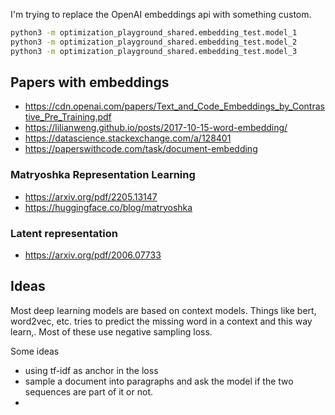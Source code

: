 I'm trying to replace the OpenAI embeddings api with something custom.

```bash
python3 -m optimization_playground_shared.embedding_test.model_1
python3 -m optimization_playground_shared.embedding_test.model_2
python3 -m optimization_playground_shared.embedding_test.model_3
```

## Papers with embeddings
- https://cdn.openai.com/papers/Text_and_Code_Embeddings_by_Contrastive_Pre_Training.pdf
- https://lilianweng.github.io/posts/2017-10-15-word-embedding/
- https://datascience.stackexchange.com/a/128401
- https://paperswithcode.com/task/document-embedding

### Matryoshka Representation Learning
- https://arxiv.org/pdf/2205.13147
- https://huggingface.co/blog/matryoshka

### Latent representation
- https://arxiv.org/pdf/2006.07733
  
## Ideas
Most deep learning models are based on context models. Things like bert, word2vec, etc. tries to predict the missing word in a context and this way learn,. Most of these use negative sampling loss. 

Some ideas
- using tf-idf as anchor in the loss
- sample a document into paragraphs and ask the model if the two sequences are part of it or not.
- 
